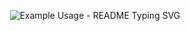 <p align="center">
  <img src="https://readme-typing-svg.demolab.com/?lines=Alexander+Ueno!;Welcome;To+my+repo!;May+everyone+enjoy+life!&font=Fira%20Code&center=true&width=380&height=50&duration=4000&pause=1000" alt="Example Usage - README Typing SVG">
</p>
